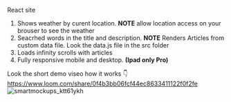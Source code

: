 React site
1. Shows weather by curent location. **NOTE** allow location access on your brouser to see the weather
2. Seacrhed words in the title and description. 
**NOTE** Renders Articles from custom data file. Look the data.js file in the src folder
4. Loads infinity scrolls with articles 
5. Fully responsive mobile and desktop. **(Ipad only Pro)**

Look the short demo viseo how it works 👇
https://www.loom.com/share/0f4b3bb06fcf44ec8633411122f0f2fe
![smartmockups_ktt61ykh](https://user-images.githubusercontent.com/57961694/134078970-43ceedc3-8bb0-4a04-b60b-3ca6ca1939f1.jpeg)
